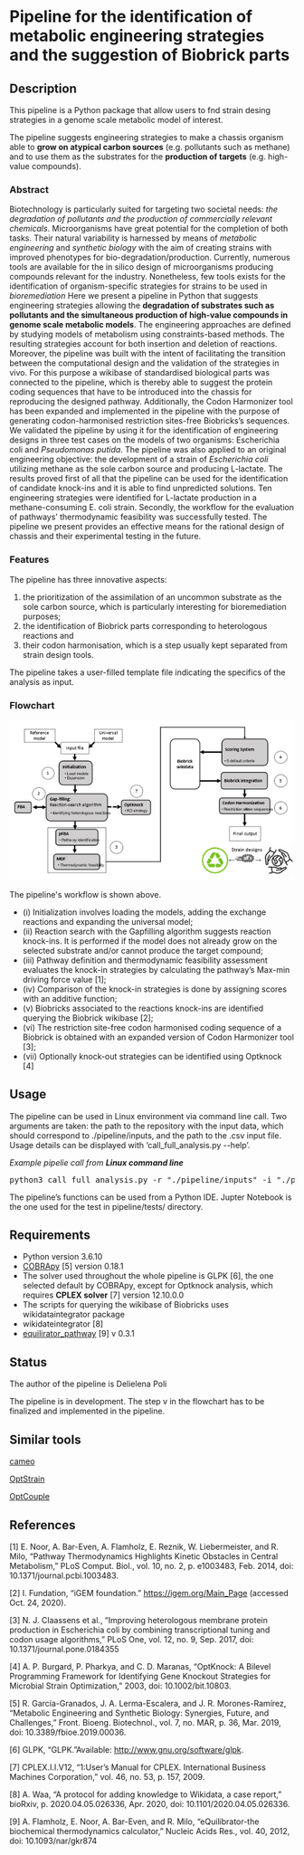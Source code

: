 # Pipeline for the identification of metabolic engineering strategies and the suggestion of Biobrick parts

## Description
This pipeline is a Python package that allow users to fnd strain desing strategies in a genome scale metabolic model of interest. 

 The pipeline suggests engineering strategies to make a chassis organism able to **grow on atypical carbon sources** (e.g. pollutants such as methane) and to use them as the substrates for the **production of targets** (e.g. high-value compounds). 

### Abstract 
Biotechnology is particularly suited for targeting two societal needs: _the degradation of pollutants and the production of commercially relevant chemicals_. Microorganisms have great potential for the completion of both tasks. Their natural variability is harnessed by means of _metabolic engineering_ and _synthetic biology_ with the aim of creating strains with improved phenotypes for bio-degradation/production. Currently, numerous tools are available for the in silico design of microorganisms producing compounds relevant for the industry. Nonetheless, few tools exists for the identification of organism-specific strategies for strains to be used in _bioremediation_ Here we present a pipeline in Python that suggests engineering strategies allowing the **degradation of substrates such as pollutants and the simultaneous production of high-value compounds in genome scale metabolic models**. The engineering approaches are defined by studying models of metabolism using constraints-based methods. The resulting strategies account for both insertion and deletion of reactions. Moreover, the pipeline was built with the intent of facilitating the transition between the computational design and the validation of the strategies in vivo. For this purpose a wikibase of standardised biological parts was connected to the pipeline, which is thereby able to suggest the protein coding sequences that have to be introduced into the chassis for reproducing the designed pathway. Additionally, the Codon Harmonizer tool has been expanded and implemented in the pipeline with the purpose of generating codon-harmonised restriction sites-free Biobricks’s sequences. We validated the pipeline by using it for the identification of engineering designs in three test cases on the models of two organisms: Escherichia coli and *Pseudomonas putida*. The pipeline was also applied to an original engineering objective: the development of a strain of *Escherichia coli* utilizing methane as the sole carbon source and producing L-lactate. The results proved first of all that the pipeline can be used for the identification of candidate knock-ins and it is able to find unpredicted solutions. Ten engineering strategies were identified for L-lactate production in a methane-consuming E. coli strain. Secondly, the workflow for the evaluation of pathways’ thermodynamic feasibility was successfully tested. The pipeline we present provides an effective means for the rational design of chassis and their experimental testing in the future.

### Features
 
 The pipeline has three innovative aspects: 
 1. the prioritization of the assimilation of an uncommon substrate as the sole carbon source, which is particularly interesting for bioremediation purposes; 
 2. the identification of Biobrick parts corresponding to heterologous reactions and
 3. their codon harmonisation, which is a step usually kept separated from strain design tools. 
 
 The pipeline takes a user-filled template file indicating the specifics of the analysis as input.

### Flowchart
![Pipeline Workflow](/workflow.png)

The pipeline's workflow is shown above.

- (i) Initialization involves loading the models, adding the exchange reactions and expanding the universal model; 
- (ii) Reaction search with the Gapfilling algorithm suggests reaction knock-ins. It is performed if the model does not already grow on the selected substrate and/or cannot produce the target compound; 
- (iii) Pathway definition and thermodynamic feasibility assessment evaluates the knock-in strategies by calculating the pathway’s Max-min driving force value [1]; 
- (iv) Comparison of the knock-in strategies is done by assigning scores with an additive function; 
- (v) Biobricks associated to the reactions knock-ins are identified querying the Biobrick wikibase [2];  
- (vi) The restriction site-free codon harmonised coding sequence of a Biobrick is obtained with an expanded version of Codon Harmonizer tool [3]; 
- (vii) Optionally knock-out strategies can be identified using Optknock [4]

## Usage
The pipeline can be used in Linux environment via command line call. Two arguments are taken: the path to the repository with the input data, which should correspond to ./pipeline/inputs, and the path to the .csv input file. Usage details can be displayed with ‘call_full_analysis.py --help’. 

_Example pipelie call from **Linux command line**_

<pre>
python3 call_full_analysis.py -r "./pipeline/inputs" -i "./pipeline/inputs/lac_201003_short.csv"
</pre>

The pipeline’s functions can be used from a Python IDE. Jupter Notebook is the one used for the test in pipeline/tests/ directory.

## Requirements
* Python version 3.6.10
* [COBRApy](https://github.com/opencobra/cobrapy/tree/devel/src/cobra) [5] version 0.18.1
* The solver used throughout the whole pipeline is GLPK [6], the one selected default by COBRApy, except for Optknock analysis, which requires **CPLEX solver** [7] version 12.10.0.0
* The scripts for querying the wikibase of Biobricks uses wikidataintegrator package 
* wikidateintegrator [8]
* [equilirator_pathway](https://gitlab.com/equilibrator/equilibrator-pathway) [9] v 0.3.1

## Status
The author of the pipeline is Delielena Poli

The pipeline is in development. The step v in the flowchart has to be finalized and implemented in the pipeline. 

## Similar tools
 
[cameo](http://cameo.bio/)

[OptStrain](https://www.ncbi.nlm.nih.gov/pmc/articles/PMC525696/)

[OptCouple](https://www.sciencedirect.com/science/article/pii/S2214030118300373)

## References
[1] E. Noor, A. Bar-Even, A. Flamholz, E. Reznik, W. Liebermeister, and R. Milo, “Pathway Thermodynamics Highlights Kinetic Obstacles in Central Metabolism,” PLoS Comput. Biol., vol. 10, no. 2, p. e1003483, Feb. 2014, doi: 10.1371/journal.pcbi.1003483.

[2] I. Fundation, “iGEM foundation.” https://igem.org/Main_Page (accessed Oct. 24, 2020).

[3] N. J. Claassens et al., “Improving heterologous membrane protein production in Escherichia coli by combining transcriptional tuning and codon usage algorithms,” PLoS One, vol. 12, no. 9, Sep. 2017, doi: 10.1371/journal.pone.0184355

[4] A. P. Burgard, P. Pharkya, and C. D. Maranas, “OptKnock: A Bilevel Programming Framework for Identifying Gene Knockout Strategies for Microbial Strain Optimization,” 2003, doi: 10.1002/bit.10803.

[5] R. García-Granados, J. A. Lerma-Escalera, and J. R. Morones-Ramírez, “Metabolic Engineering and Synthetic Biology: Synergies, Future, and Challenges,” Front. Bioeng. Biotechnol., vol. 7, no. MAR, p. 36, Mar. 2019, doi: 10.3389/fbioe.2019.00036.

[6] GLPK, “GLPK.”Available: http://www.gnu.org/software/glpk.

[7] CPLEX.I.I.V12, “1:User’s Manual for CPLEX. International Business Machines Corporation,” vol. 46, no. 53, p. 157, 2009.

[8] A. Waa, “A protocol for adding knowledge to Wikidata, a case report,” bioRxiv, p. 2020.04.05.026336, Apr. 2020, doi: 10.1101/2020.04.05.026336.

[9] A. Flamholz, E. Noor, A. Bar-Even, and R. Milo, “eQuilibrator-the biochemical thermodynamics calculator,” Nucleic Acids Res., vol. 40, 2012, doi: 10.1093/nar/gkr874